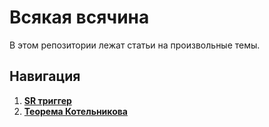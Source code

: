 # Всякая всячина

В этом репозитории лежат статьи на произвольные темы.

## Навигация

1. [**SR триггер**](https://github.com/timattt/Tmp/blob/main/Articles/SR_Trigger.md)
2. [**Теорема Котельникова**](https://github.com/timattt/Tmp/blob/main/Articles/Kotelnikov_theorem.md)
